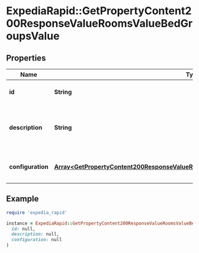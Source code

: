 # ExpediaRapid::GetPropertyContent200ResponseValueRoomsValueBedGroupsValue

## Properties

| Name | Type | Description | Notes |
| ---- | ---- | ----------- | ----- |
| **id** | **String** | Unique identifier for a bed group. | [optional] |
| **description** | **String** | This is a display ready description of a bed configuration for this room. | [optional] |
| **configuration** | [**Array&lt;GetPropertyContent200ResponseValueRoomsValueBedGroupsValueConfigurationInner&gt;**](GetPropertyContent200ResponseValueRoomsValueBedGroupsValueConfigurationInner.md) | An array of bed configurations for this room. | [optional] |

## Example

```ruby
require 'expedia_rapid'

instance = ExpediaRapid::GetPropertyContent200ResponseValueRoomsValueBedGroupsValue.new(
  id: null,
  description: null,
  configuration: null
)
```

